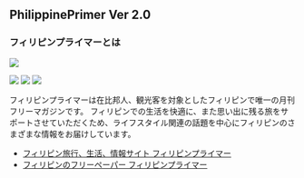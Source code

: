 ## PhilippinePrimer Ver 2.0


### フィリピンプライマーとは 

![](http://primer.ph/freepaper/img/title_freepaper.jpg)

![](http://primer.ph/freepaper/img/vol69_page_keywords.png) 
![](http://primer.ph/freepaper/img/primer_vol68_keywords.jpg) 
![](http://primer.ph/freepaper/img/vol67_keywords.jpg) 


フィリピンプライマーは在比邦人、観光客を対象としたフィリピンで唯一の月刊フリーマガジンです。 
フィリピンでの生活を快適に、また思い出に残る旅をサポートさせていただくため、ライフスタイル関連の話題を中心にフィリピンのさまざまな情報をお届けしています。 


* [フィリピン旅行、生活、情報サイト フィリピンプライマー](http://primer.ph/)
* [フィリピンのフリーペーパー フィリピンプライマー](http://primer.ph/freepaper/index.html)

